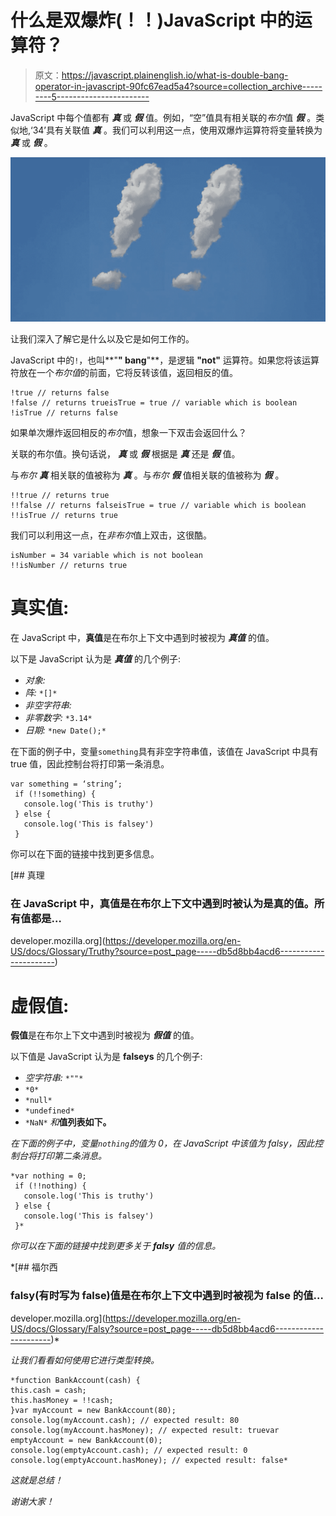# 什么是双爆炸(！！)JavaScript 中的运算符？

> 原文：<https://javascript.plainenglish.io/what-is-double-bang-operator-in-javascript-90fc67ead5a4?source=collection_archive---------5----------------------->

JavaScript 中每个值都有 ***真*** 或 ***假*** 值。例如，“空”值具有相关联的*布尔*值 ***假*** 。类似地,‘34’具有关联值 ***真*** 。我们可以利用这一点，使用双爆炸运算符将变量转换为 ***真*** 或 ***假*** 。

![](img/9941453fbc2ef5b86136813ebfdcf097.png)

让我们深入了解它是什么以及它是如何工作的。

JavaScript 中的`!`，也叫**"**" bang**"**，是逻辑 **"not"** 运算符。如果您将该运算符放在一个*布尔值*的前面，它将反转该值，返回相反的值。

```
!true // returns false
!false // returns trueisTrue = true // variable which is boolean
!isTrue // returns false
```

如果单次爆炸返回相反的*布尔*值，想象一下双击会返回什么？

关联的布尔值。换句话说， ***真*** 或 ***假*** 根据是 ***真*** 还是 ***假*** 值。

与*布尔* ***真*** 相关联的值被称为 ***真*** 。与*布尔* ***假*** 值相关联的值被称为 ***假*** 。

```
!!true // returns true
!!false // returns falseisTrue = true // variable which is boolean
!!isTrue // returns true
```

我们可以利用这一点，在*非布尔*值上双击，这很酷。

```
isNumber = 34 variable which is not boolean
!!isNumber // returns true
```

# 真实值:

在 JavaScript 中，**真值**是在布尔上下文中遇到时被视为 ***真值*** 的值。

以下是 JavaScript 认为是 ***真值*** 的几个例子:

*   *对象:*
*   *阵:* `*[]*`
*   *非空字符串:*
*   *非零数字:* `*3.14*`
*   *日期:* `*new Date();*`

在下面的例子中，变量`something`具有非空字符串值，该值在 JavaScript 中具有 true 值，因此控制台将打印第一条消息。

```
var something = ‘string’;
 if (!!something) {
   console.log('This is truthy')
 } else {
   console.log('This is falsey') 
 }
```

你可以在下面的链接中找到更多信息。

 [## 真理

### 在 JavaScript 中，真值是在布尔上下文中遇到时被认为是真的值。所有值都是…

developer.mozilla.org](https://developer.mozilla.org/en-US/docs/Glossary/Truthy?source=post_page-----db5d8bb4acd6----------------------) 

# 虚假值:

**假值**是在布尔上下文中遇到时被视为 ***假值*** 的值。

以下值是 JavaScript 认为是 **falseys** 的几个例子:

*   *空字符串:* `*""*`
*   `*0*`
*   `*null*`
*   `*undefined*`
*   `*NaN*` *和***值列表如下。**

*在下面的例子中，变量`nothing`的值为 0，在 JavaScript 中该值为 falsy，因此控制台将打印第二条消息。*

```
*var nothing = 0;
 if (!!nothing) {
   console.log('This is truthy')
 } else {
   console.log('This is falsey') 
 }*
```

*你可以在下面的链接中找到更多关于 ***falsy*** 值的信息。*

 *[## 福尔西

### falsy(有时写为 false)值是在布尔上下文中遇到时被视为 false 的值…

developer.mozilla.org](https://developer.mozilla.org/en-US/docs/Glossary/Falsy?source=post_page-----db5d8bb4acd6----------------------)* 

*让我们看看如何使用它进行类型转换。*

```
*function BankAccount(cash) {
this.cash = cash;
this.hasMoney = !!cash;
}var myAccount = new BankAccount(80);
console.log(myAccount.cash); // expected result: 80
console.log(myAccount.hasMoney); // expected result: truevar emptyAccount = new BankAccount(0);
console.log(emptyAccount.cash); // expected result: 0
console.log(emptyAccount.hasMoney); // expected result: false*
```

*这就是总结！*

*谢谢大家！*